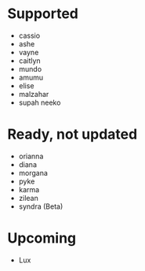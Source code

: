 # Supported
- cassio
- ashe
- vayne
- caitlyn
- mundo
- amumu
- elise
- malzahar
- supah neeko
# Ready, not updated
- orianna
- diana
- morgana
- pyke
- karma
- zilean
- syndra (Beta)
# Upcoming
- Lux
